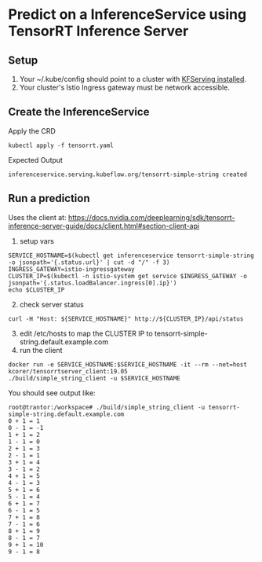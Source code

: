 
# Predict on a InferenceService using TensorRT Inference Server
## Setup
1. Your ~/.kube/config should point to a cluster with [KFServing installed](https://github.com/kubeflow/kfserving/blob/master/docs/DEVELOPER_GUIDE.md#deploy-kfserving).
2. Your cluster's Istio Ingress gateway must be network accessible.

## Create the InferenceService
Apply the CRD
```
kubectl apply -f tensorrt.yaml 
```

Expected Output
```
inferenceservice.serving.kubeflow.org/tensorrt-simple-string created
```

## Run a prediction
Uses the client at: https://docs.nvidia.com/deeplearning/sdk/tensorrt-inference-server-guide/docs/client.html#section-client-api


1. setup vars

```
SERVICE_HOSTNAME=$(kubectl get inferenceservice tensorrt-simple-string -o jsonpath='{.status.url}' | cut -d "/" -f 3)
INGRESS_GATEWAY=istio-ingressgateway
CLUSTER_IP=$(kubectl -n istio-system get service $INGRESS_GATEWAY -o jsonpath='{.status.loadBalancer.ingress[0].ip}')
echo $CLUSTER_IP
```
2. check server status
```
curl -H "Host: ${SERVICE_HOSTNAME}" http://${CLUSTER_IP}/api/status
```
3. edit /etc/hosts to map the CLUSTER IP to tensorrt-simple-string.default.example.com
4. run the client
```
docker run -e SERVICE_HOSTNAME:$SERVICE_HOSTNAME -it --rm --net=host kcorer/tensorrtserver_client:19.05
./build/simple_string_client -u $SERVICE_HOSTNAME
```

You should see output like:
```
root@trantor:/workspace# ./build/simple_string_client -u tensorrt-simple-string.default.example.com
0 + 1 = 1
0 - 1 = -1
1 + 1 = 2
1 - 1 = 0
2 + 1 = 3
2 - 1 = 1
3 + 1 = 4
3 - 1 = 2
4 + 1 = 5
4 - 1 = 3
5 + 1 = 6
5 - 1 = 4
6 + 1 = 7
6 - 1 = 5
7 + 1 = 8
7 - 1 = 6
8 + 1 = 9
8 - 1 = 7
9 + 1 = 10
9 - 1 = 8
```
